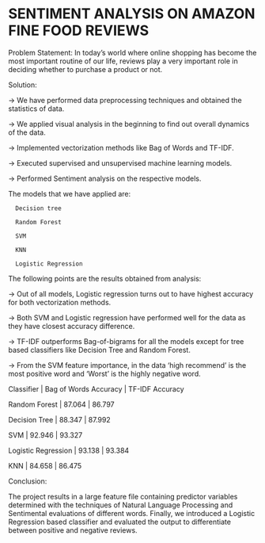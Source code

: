 # SENTIMENT ANALYSIS ON AMAZON FINE FOOD REVIEWS


Problem Statement:
In today’s world where online shopping has become the most important routine of our life, reviews play a very important role in deciding whether to purchase a product or not. 


Solution:

-> We have performed data preprocessing techniques and obtained the statistics of data.

-> We applied visual analysis in the beginning to find out overall dynamics of the data.

-> Implemented vectorization methods like Bag of Words and TF-IDF.

-> Executed supervised and unsupervised machine learning models.

-> Performed Sentiment analysis on the respective models.



The models that we have applied are:

      Decision tree
      
      Random Forest
      
      SVM
      
      KNN
      
      Logistic Regression
      


The following points are the results obtained from analysis:

-> Out of all models, Logistic regression turns out to have highest accuracy for both vectorization methods.

-> Both SVM and Logistic regression have performed well for the data as they have closest accuracy difference.

-> TF-IDF outperforms Bag-of-bigrams for all the models except for tree based classifiers like Decision Tree and Random Forest.

-> From the SVM feature importance, in the data ‘high recommend’ is the most positive word and ‘Worst’ is the highly negative word.

Classifier          | Bag of Words Accuracy | TF-IDF Accuracy

Random Forest       | 87.064                | 86.797

Decision Tree       | 88.347                | 87.992

SVM                 | 92.946                | 93.327

Logistic Regression | 93.138                | 93.384

KNN                 | 84.658                | 86.475


Conclusion:

The project results in a large feature file containing predictor variables determined with the techniques of Natural Language Processing and Sentimental evaluations of different words. Finally, we introduced a Logistic Regression based classifier and evaluated the output to differentiate between positive and negative reviews.
